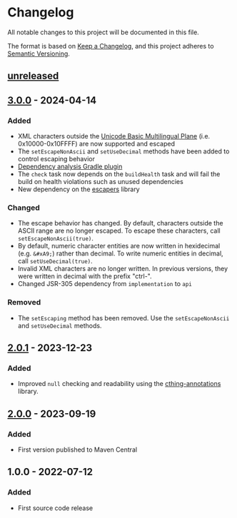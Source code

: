 # Changelog

All notable changes to this project will be documented in this file.

The format is based on [Keep a Changelog](https://keepachangelog.com/en/1.0.0/),
and this project adheres to [Semantic Versioning](https://semver.org/spec/v2.0.0.html).

## [unreleased]

## [3.0.0] - 2024-04-14

### Added

- XML characters outside the [Unicode Basic Multilingual Plane](https://en.wikipedia.org/wiki/Plane_(Unicode))
  (i.e. 0x10000-0x10FFFF) are now supported and escaped
- The `setEscapeNonAscii` and `setUseDecimal` methods have been added to control escaping behavior
- [Dependency analysis Gradle plugin](https://github.com/autonomousapps/dependency-analysis-gradle-plugin)
- The `check` task now depends on the `buildHealth` task and will fail the build on health violations such as
  unused dependencies
- New dependency on the [escapers](https://central.sonatype.com/artifact/org.cthing/escapers) library

### Changed

- The escape behavior has changed. By default, characters outside the ASCII range are no longer escaped. To
  escape these characters, call `setEscapeNonAscii(true)`.
- By default, numeric character entities are now written in hexidecimal (e.g. `&#xA9;`) rather than decimal.
  To write numeric entities in decimal, call `setUseDecimal(true)`.
- Invalid XML characters are no longer written. In previous versions, they were written in decimal with the prefix
  "ctrl-".
- Changed JSR-305 dependency from `implementation` to `api`

### Removed

- The `setEscaping` method has been removed. Use the `setEscapeNonAscii` and `setUseDecimal` methods.

## [2.0.1] - 2023-12-23

### Added

- Improved `null` checking and readability using the [cthing-annotations](https://github.com/cthing/cthing-annotations) library.

## [2.0.0] - 2023-09-19

### Added

- First version published to Maven Central

## 1.0.0 - 2022-07-12

### Added

- First source code release

[unreleased]: https://github.com/cthing/xmlwriter/compare/3.0.0...HEAD
[3.0.0]: https://github.com/cthing/xmlwriter/releases/tag/3.0.0
[2.0.1]: https://github.com/cthing/xmlwriter/releases/tag/2.0.1
[2.0.0]: https://github.com/cthing/xmlwriter/releases/tag/2.0.0
